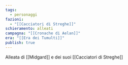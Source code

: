 ```yaml
---
tags:
  - personaggi
fazioni:
  - "[[Cacciatori di Streghe]]"
schieramento: alleati
campagna: "[[Cronache di Aelan]]"
era: "[[Era dei Tumulti]]"
publish: true
---
```

Alleata di [[Midgard]] e dei suoi [[Cacciatori di Streghe]] 